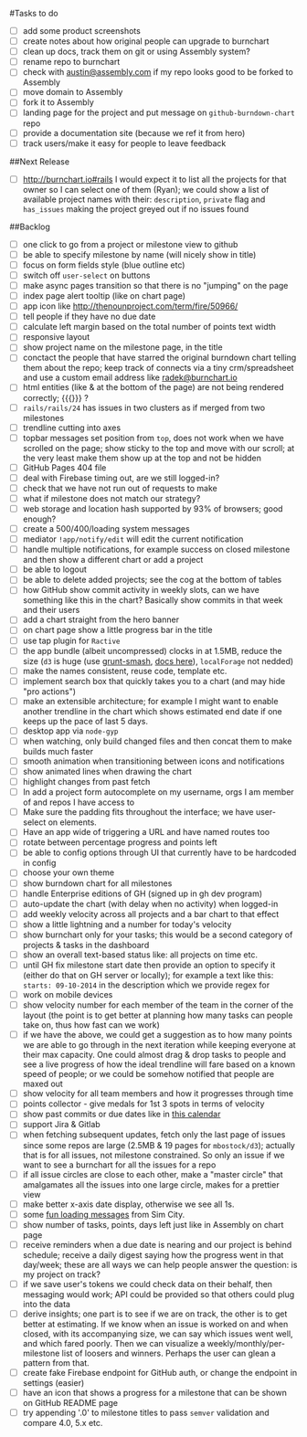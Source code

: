 #Tasks to do

- [ ] add some product screenshots
- [ ] create notes about how original people can upgrade to burnchart
- [ ] clean up docs, track them on git or using Assembly system?
- [ ] rename repo to burnchart
- [ ] check with austin@assembly.com if my repo looks good to be forked to Assembly
- [ ] move domain to Assembly
- [ ] fork it to Assembly
- [ ] landing page for the project and put message on `github-burndown-chart` repo
- [ ] provide a documentation site (because we ref it from hero)
- [ ] track users/make it easy for people to leave feedback

##Next Release

- [ ] http://burnchart.io#rails I would expect it to list all the projects for that owner so I can select one of them (Ryan); we could show a list of available project names with their: `description`, `private` flag and `has_issues` making the project greyed out if no issues found

##Backlog

- [ ] one click to go from a project or milestone view to github
- [ ] be able to specify milestone by name (will nicely show in title)
- [ ] focus on form fields style (blue outline etc)
- [ ] switch off `user-select` on buttons
- [ ] make async pages transition so that there is no "jumping" on the page
- [ ] index page alert tooltip (like on chart page)
- [ ] app icon like http://thenounproject.com/term/fire/50966/
- [ ] tell people if they have no due date
- [ ] calculate left margin based on the total number of points text width
- [ ] responsive layout
- [ ] show project name on the milestone page, in the title
- [ ] conctact the people that have starred the original burndown chart telling them about the repo; keep track of connects via a tiny crm/spreadsheet and use a custom email address like radek@burnchart.io
- [ ] html entities (like &amp; at the bottom of the page) are not being rendered correctly; {{{}}} ?
- [ ] `rails/rails/24` has issues in two clusters as if merged from two milestones
- [ ] trendline cutting into axes
- [ ] topbar messages set position from `top`, does not work when we have scrolled on the page; show sticky to the top and move with our scroll; at the very least make them show up at the top and not be hidden
- [ ] GitHub Pages 404 file
- [ ] deal with Firebase timing out, are we still logged-in?
- [ ] check that we have not run out of requests to make
- [ ] what if milestone does not match our strategy?
- [ ] web storage and location hash supported by 93% of browsers; good enough?
- [ ] create a 500/400/loading system messages
- [ ] mediator `!app/notify/edit` will edit the current notification
- [ ] handle multiple notifications, for example success on closed milestone and then show a different chart or add a project
- [ ] be able to logout
- [ ] be able to delete added projects; see the cog at the bottom of tables
- [ ] how GitHub show commit activity in weekly slots, can we have something like this in the chart? Basically show commits in that week and their users
- [ ] add a chart straight from the hero banner
- [ ] on chart page show a little progress bar in the title
- [ ] use tap plugin for `Ractive`
- [ ] the app bundle (albeit uncompressed) clocks in at 1.5MB, reduce the size (`d3` is huge (use [grunt-smash](https://github.com/cvisco/grunt-smash), [docs here](https://github.com/mbostock/smash/wiki)), `localForage` not nedded)
- [ ] make the names consistent, reuse code, template etc.
- [ ] implement search box that quickly takes you to a chart (and may hide "pro actions")
- [ ] make an extensible architecture; for example I might want to enable another trendline in the chart which shows estimated end date if one keeps up the pace of last 5 days.
- [ ] desktop app via `node-gyp`
- [ ] when watching, only build changed files and then concat them to make builds much faster
- [ ] smooth animation when transitioning between icons and notifications
- [ ] show animated lines when drawing the chart
- [ ] highlight changes from past fetch
- [ ] In add a project form autocomplete on my username, orgs I am member of and repos I have access to
- [ ] Make sure the padding fits throughout the interface; we have user-select on elements.
- [ ] Have an app wide of triggering a URL and have named routes too
- [ ] rotate between percentage progress and points left
- [ ] be able to config options through UI that currently have to be hardcoded in config
- [ ] choose your own theme
- [ ] show burndown chart for all milestones
- [ ] handle Enterprise editions of GH (signed up in gh dev program)
- [ ] auto-update the chart (with delay when no activity) when logged-in
- [ ] add weekly velocity across all projects and a bar chart to that effect
- [ ] show a little lightning and a number for today's velocity
- [ ] show burnchart only for your tasks; this would be a second category of projects & tasks in the dashboard
- [ ] show an overall text-based status like: all projects on time etc.
- [ ] until GH fix milestone start date then provide an option to specify it (either do that on GH server or locally); for example a text like this: `starts: 09-10-2014` in the description which we provide regex for
- [ ] work on mobile devices
- [ ] show velocity number for each member of the team in the corner of the layout (the point is to get better at planning how many tasks can people take on, thus how fast can we work)
- [ ] if we have the above, we could get a suggestion as to how many points we are able to go through in the next iteration while keeping everyone at their max capacity. One could almost drag & drop tasks to people and see a live progress of how the ideal trendline will fare based on a known speed of people; or we could be somehow notified that people are maxed out
- [ ] show velocity for all team members and how it progresses through time
- [ ] points collector - give medals for 1st 3 spots in terms of velocity
- [ ] show past commits or due dates like in [this calendar](https://dribbble.com/shots/1736128-Meetups-Page?list=shots&sort=popular&timeframe=now&offset=5)
- [ ] support Jira & Gitlab
- [ ] when fetching subsequent updates, fetch only the last page of issues since some repos are large (2.5MB & 19 pages for `mbostock/d3`); actually that is for all issues, not milestone constrained. So only an issue if we want to see a burnchart for all the issues for a repo
- [ ] if all issue circles are close to each other, make a "master circle" that amalgamates all the issues into one large circle, makes for a prettier view
- [ ] make better x-axis date display, otherwise we see all 1s.
- [ ] some [fun loading messages](http://www.gamefaqs.com/pc/561176-simcity-4/faqs/22135) from Sim City.
- [ ] show number of tasks, points, days left just like in Assembly on chart page
- [ ] receive reminders when a due date is nearing and our project is behind schedule; receive a daily digest saying how the progress went in that day/week; these are all ways we can help people answer the question: is my project on track?
- [ ] if we save user's tokens we could check data on their behalf, then messaging would work; API could be provided so that others could plug into the data
- [ ] derive insights; one part is to see if we are on track, the other is to get better at estimating. If we know when an issue is worked on and when closed, with its accompanying size, we can say which issues went well, and which fared poorly. Then we can visualize a weekly/monthly/per-milestone list of loosers and winners. Perhaps the user can glean a pattern from that.
- [ ] create fake Firebase endpoint for GitHub auth, or change the endpoint in settings (easier)
- [ ] have an icon that shows a progress for a milestone that can be shown on GitHub README page
- [ ] try appending '.0' to milestone titles to pass `semver` validation and compare 4.0, 5.x etc.